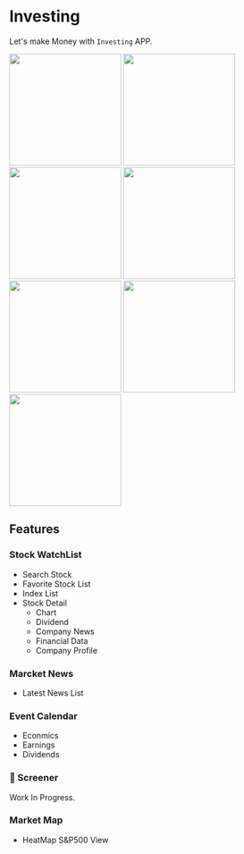 # Investing

Let's make Money with `Investing` APP.

<img src="https://github.com/yoehwan/investing/blob/main/screenshot/4.jpg?raw=true" width="200">
<img src="https://github.com/yoehwan/investing/blob/main/screenshot/1.jpg?raw=true" width="200">
<img src="https://github.com/yoehwan/investing/blob/main/screenshot/3.jpg?raw=true" width="200">
<img src="https://github.com/yoehwan/investing/blob/main/screenshot/5.jpg?raw=true" width="200">
<img src="https://github.com/yoehwan/investing/blob/main/screenshot/6.jpg?raw=true" width="200">
<img src="https://github.com/yoehwan/investing/blob/main/screenshot/7.jpg?raw=true" width="200">
<img src="https://github.com/yoehwan/investing/blob/main/screenshot/9.jpg?raw=true" width="200">

## Features

### Stock WatchList

* Search Stock
* Favorite Stock List
* Index List
* Stock Detail
  * Chart
  * Dividend
  * Company News
  * Financial Data
  * Company Profile

### Marcket News

* Latest News List

### Event Calendar

* Econmics
* Earnings
* Dividends

### :construction: Screener

Work In Progress.

### Market Map

* HeatMap S&P500 View
